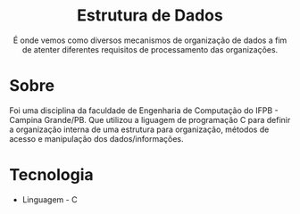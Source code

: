 <h1 align="center">Estrutura de Dados</h1>
<p align="center">É onde vemos como diversos mecanismos de organização de dados a fim de atenter diferentes requisitos de processamento das organizações.</p>



# Sobre
Foi uma disciplina da faculdade de Engenharia de Computação do IFPB - Campina Grande/PB. Que utilizou a liguagem de programação C para definir a organização interna de uma estrutura para organização, métodos de acesso e manipulação dos dados/informações. 

# Tecnologia 
* Linguagem - C

